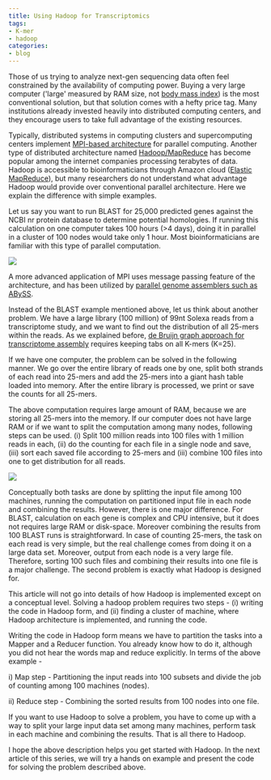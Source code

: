```yaml
---
title: Using Hadoop for Transcriptomics
tags:
- K-mer
- hadoop
categories:
- blog
---
```

Those of us trying to analyze next-gen sequencing data often feel constrained
by the availability of computing power. Buying a very large computer ('large'
measured by RAM size, not [body mass
index](http://en.wikipedia.org/wiki/Body_mass_index)) is the most conventional
solution, but that solution comes with a hefty price tag. Many institutions
already invested heavily into distributed computing centers, and they
encourage users to take full advantage of the existing resources.
<!--more-->

Typically, distributed systems in computing clusters and supercomputing
centers implement [MPI-based
architecture](http://en.wikipedia.org/wiki/Message_Passing_Interface) for
parallel computing. Another type of distributed architecture named
[Hadoop/MapReduce](http://hadoop.apache.org/) has become popular among the
internet companies processing terabytes of data. Hadoop is accessible to
bioinformaticians through Amazon cloud ([Elastic
MapReduce](http://aws.amazon.com/elasticmapreduce/)), but many researchers do
not understand what advantage Hadoop would provide over conventional parallel
architecture. Here we explain the difference with simple examples.

Let us say you want to run BLAST for 25,000 predicted genes against the NCBI
nr protein database to determine potential homologies. If running this
calculation on one computer takes 100 hours (>4 days), doing it in parallel in
a cluster of 100 nodes would take only 1 hour. Most bioinformaticians are
familiar with this type of parallel computation.

![](http://www.homolog.us/blogs/wp-content/uploads/2011/08/h1-300x186.png)

A more advanced application of MPI uses message passing feature of the
architecture, and has been utilized by [parallel genome assemblers such as
ABySS](http://www.bcgsc.ca/platform/bioinfo/software/abyss).

Instead of the BLAST example mentioned above, let us think about another
problem. We have a large library (100 million) of 99nt Solexa reads from a
transcriptome study, and we want to find out the distribution of all 25-mers
within the reads. As we explained before, [de Bruijn graph approach for
transcriptome assembly](http://www.homolog.us/blogs/?cat=13) requires keeping
tabs on all K-mers (K=25).

If we have one computer, the problem can be solved in the following manner. We
go over the entire library of reads one by one, split both strands of each
read into 25-mers and add the 25-mers into a giant hash table loaded into
memory. After the entire library is processed, we print or save the counts for
all 25-mers.

The above computation requires large amount of RAM, because we are storing all
25-mers into the memory. If our computer does not have large RAM or if we want
to split the computation among many nodes, following steps can be used. (i)
Split 100 million reads into 100 files with 1 million reads in each, (ii) do
the counting for each file in a single node and save, (iii) sort each saved
file according to 25-mers and (iii) combine 100 files into one to get
distribution for all reads.

![](http://www.homolog.us/blogs/wp-content/uploads/2011/08/h2-300x189.png)

Conceptually both tasks are done by splitting the input file among 100
machines, running the computation on partitioned input file in each node and
combining the results. However, there is one major difference. For BLAST,
calculation on each gene is complex and CPU intensive, but it does not
requires large RAM or disk-space. Moreover combining the results from 100
BLAST runs is straightforward. In case of counting 25-mers, the task on each
read is very simple, but the real challenge comes from doing it on a large
data set. Moreover, output from each node is a very large file. Therefore,
sorting 100 such files and combining their results into one file is a major
challenge. The second problem is exactly what Hadoop is designed for.

This article will not go into details of how Hadoop is implemented except on a
conceptual level. Solving a hadoop problem requires two steps - (i) writing
the code in Hadoop form, and (ii) finding a cluster of machine, where Hadoop
architecture is implemented, and running the code.

Writing the code in Hadoop form means we have to partition the tasks into a
Mapper and a Reducer function. You already know how to do it, although you did
not hear the words map and reduce explicitly. In terms of the above example -

i) Map step - Partitioning the input reads into 100 subsets and divide the job
of counting among 100 machines (nodes).

ii) Reduce step - Combining the sorted results from 100 nodes into one file.

If you want to use Hadoop to solve a problem, you have to come up with a way
to split your large input data set among many machines, perform task in each
machine and combining the results. That is all there to Hadoop.

I hope the above description helps you get started with Hadoop. In the next
article of this series, we will try a hands on example and present the code
for solving the problem described above.

